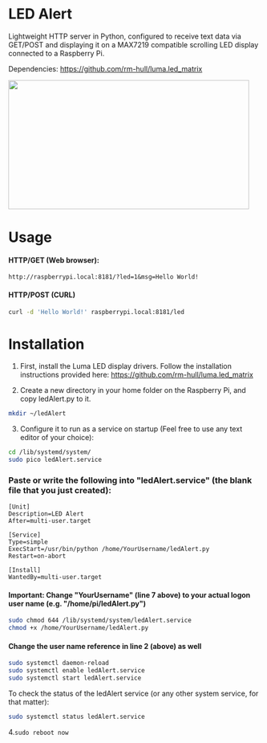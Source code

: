 # LED Alert

Lightweight HTTP server in Python, configured to receive text data via GET/POST and displaying it on a MAX7219 compatible scrolling LED display connected to a Raspberry Pi.

Dependencies:
https://github.com/rm-hull/luma.led_matrix



<img src="https://media.giphy.com/media/RhplAXetjLuloS7vN4/giphy.gif" width="480" height="257">  

# Usage

#### HTTP/GET (Web browser):

 `http://raspberrypi.local:8181/?led=1&msg=Hello World!`

#### HTTP/POST (CURL)

```bash
curl -d 'Hello World!' raspberrypi.local:8181/led
```

# Installation

1. First, install the Luma LED display drivers. Follow the installation instructions provided here:
https://github.com/rm-hull/luma.led_matrix

2. Create a new directory in your home folder on the Raspberry Pi, and copy ledAlert.py to it.

```bash
mkdir ~/ledAlert
```

3. Configure it to run as a service on startup
(Feel free to use any text editor of your choice):

```bash
cd /lib/systemd/system/
sudo pico ledAlert.service
```

### Paste or write the following into "ledAlert.service" (the blank file that you just created):

```
[Unit]
Description=LED Alert
After=multi-user.target
 
[Service]
Type=simple
ExecStart=/usr/bin/python /home/YourUsername/ledAlert.py
Restart=on-abort
 
[Install]
WantedBy=multi-user.target 
```
#### Important: Change "YourUsername" (line 7 above) to your actual logon user name (e.g. "/home/pi/ledAlert.py")

```bash
sudo chmod 644 /lib/systemd/system/ledAlert.service
chmod +x /home/YourUsername/ledAlert.py
```
#### Change the user name reference in line 2 (above) as well
```bash
sudo systemctl daemon-reload
sudo systemctl enable ledAlert.service
sudo systemctl start ledAlert.service
```

To check the status of the ledAlert service (or any other system service, for that matter):

```bash
sudo systemctl status ledAlert.service
```



4.```sudo reboot now```
